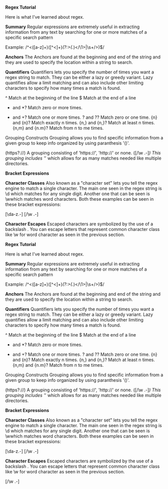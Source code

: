 <strong>Regex Tutorial</strong>

Here is what I've learned about regex.

<strong>Summary</strong>
Regular expressions are extremely useful in extracting information
from any text by searching for one or more matches of a specific search pattern 

Example: /^<([a-z]+)([^<]+)*(?:>(.*)<\/\1>|\s+\/>)$/

<strong>Anchors</strong>
The Anchors are found at the beginning and end of the string and they are used to specify the location within a string to search.


<strong>Quantifiers</strong>
Quantifiers lets you specify the number of times you want a regex string to match. They can be either a lazy or greedy variant. 
Lazy quantifies allow a limit matching and can also include other 
limiting characters to specify how many times a match is found.


^   Match at the beginning of the line
$   Match at the end of a line


* and *? Match zero or more times.
+ and +? Match one or more times.
? and ?? Match zero or one time.
{n} and {n}? Match exactly n times.
{n,} and {n,}? Match at least n times.
{n,m} and {n.m}? Match from n to me times.

<bold>Grouping Constructs</bold>
Grouping allows you to find specific information from a given group to keep info organized by using paranthesis '()'.

(https?:\/\/)   A grouping consisting of 'https://', 'http://' or none.
([\/\w \.-]*)   This grouping includes '*' which allows for as many matches needed like multiple directories.


<strong>Bracket Expressions</strong>

<strong>Character Classes</strong>
Also known as a "character set" lets you tell the regex engine to match a single character. 
The main one seen in the regex string is \d which matches for any single digit. Another one that can be seen is 
\wwhich matches word characters. Both these examples can be seen in these bracket expressions:

[\da-z\.-]
[\/\w \.-]


<strong>Character Escapes</strong>
Escaped characters are symbolized by the use of a backslash \. You can escape letters 
that represent common character class like 
\w for word character as seen in the previous section.

<strong>Regex Tutorial</strong>

Here is what I've learned about regex.

<strong>Summary</strong>
Regular expressions are extremely useful in extracting information
from any text by searching for one or more matches of a specific search pattern 

Example: /^<([a-z]+)([^<]+)*(?:>(.*)<\/\1>|\s+\/>)$/

<strong>Anchors</strong>
The Anchors are found at the beginning and end of the string and they are used to specify the location within a string to search.


<strong>Quantifiers</strong>
Quantifiers lets you specify the number of times you want a regex string to match. They can be either a lazy or greedy variant. 
Lazy quantifies allow a limit matching and can also include other 
limiting characters to specify how many times a match is found.


^   Match at the beginning of the line
$   Match at the end of a line


* and *? Match zero or more times.
+ and +? Match one or more times.
? and ?? Match zero or one time.
{n} and {n}? Match exactly n times.
{n,} and {n,}? Match at least n times.
{n,m} and {n.m}? Match from n to me times.

<bold>Grouping Constructs</bold>
Grouping allows you to find specific information from a given group to keep info organized by using paranthesis '()'.

(https?:\/\/)   A grouping consisting of 'https://', 'http://' or none.
([\/\w \.-]*)   This grouping includes '*' which allows for as many matches needed like multiple directories.


<strong>Bracket Expressions</strong>

<strong>Character Classes</strong>
Also known as a "character set" lets you tell the regex engine to match a single character. 
The main one seen in the regex string is \d which matches for any single digit. Another one that can be seen is 
\wwhich matches word characters. Both these examples can be seen in these bracket expressions:

[\da-z\.-]
[\/\w \.-]


<strong>Character Escapes</strong>
Escaped characters are symbolized by the use of a backslash \. You can escape letters 
that represent common character class like 
\w for word character as seen in the previous section.

[\/\w \.-]